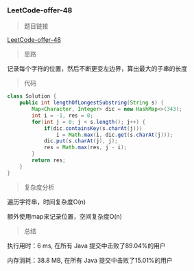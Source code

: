 ### LeetCode-offer-48

> 题目链接

[LeetCode-offer-48](https://leetcode-cn.com/problems/zui-chang-bu-han-zhong-fu-zi-fu-de-zi-zi-fu-chuan-lcof/)

> 思路

记录每个字符的位置，然后不断更变左边界，算出最大的子串的长度

> 代码

```java
class Solution {
    public int lengthOfLongestSubstring(String s) {
        Map<Character, Integer> dic = new HashMap<>(343);
        int i = -1, res = 0;
        for(int j = 0; j < s.length(); j++) {
            if(dic.containsKey(s.charAt(j)))
                i = Math.max(i, dic.get(s.charAt(j)));
            dic.put(s.charAt(j), j);
            res = Math.max(res, j - i);
        }
        return res;
    }
}
```

> 复杂度分析

遍历字符串，时间复杂度O(n)

额外使用map来记录位置，空间复杂度O(n)

> 总结

执行用时：6 ms, 在所有 Java 提交中击败了89.04%的用户

内存消耗：38.8 MB, 在所有 Java 提交中击败了15.01%的用户
